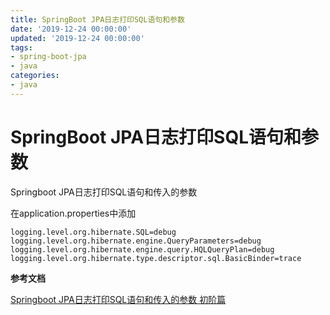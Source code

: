```yaml
---
title: SpringBoot JPA日志打印SQL语句和参数
date: '2019-12-24 00:00:00'
updated: '2019-12-24 00:00:00'
tags:
- spring-boot-jpa
- java
categories:
- java
---
```


# SpringBoot JPA日志打印SQL语句和参数

Springboot JPA日志打印SQL语句和传入的参数

在application.properties中添加

```properties
logging.level.org.hibernate.SQL=debug
logging.level.org.hibernate.engine.QueryParameters=debug
logging.level.org.hibernate.engine.query.HQLQueryPlan=debug
logging.level.org.hibernate.type.descriptor.sql.BasicBinder=trace
```

**参考文档**

[Springboot JPA日志打印SQL语句和传入的参数 初阶篇](https://blog.csdn.net/qq_35387940/article/details/102561244)

